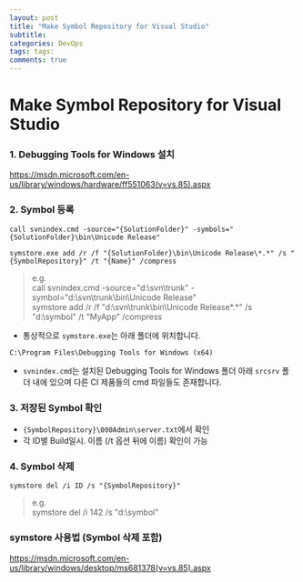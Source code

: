 ```yaml
---
layout: post
title: "Make Symbol Repository for Visual Studio"
subtitle:  
categories: DevOps
tags: tags:
comments: true
---
```


# Make Symbol Repository for Visual Studio

### 1. Debugging Tools for Windows 설치

<https://msdn.microsoft.com/en-us/library/windows/hardware/ff551063(v=vs.85).aspx>

### 2. Symbol 등록

```
call svnindex.cmd -source="{SolutionFolder}" -symbols="{SolutionFolder}\bin\Unicode Release"
```

```
symstore.exe add /r /f "{SolutionFolder}\bin\Unicode Release\*.*" /s "{SymbolRepository}" /t "{Name}" /compress
```

>e.g.  
call svnindex.cmd -source="d:\svn\trunk" -symbol="d:\svn\trunk\bin\Unicode Release"  
symstore add /r /f "d:\svn\trunk\bin\Unicode Release\*.*" /s "d:\symbol" /t "MyApp" /compress

- 통상적으로 `symstore.exe`는 아래 폴더에 위치합니다.
```
C:\Program Files\Debugging Tools for Windows (x64)
```
- `svnindex.cmd`는 설치된 Debugging Tools for Windows 폴더 아래 `srcsrv` 폴더 내에 있으며 다른 CI 제품들의 cmd 파일들도 존재합니다.

### 3. 저장된 Symbol 확인

- `{SymbolRepository}\000Admin\server.txt`에서 확인
- 각 ID별 Build일시. 이름 (/t 옵션 뒤에 이름) 확인이 가능

### 4. Symbol 삭제

```
symstore del /i ID /s "{SymbolRepository}"
```

>e.g.  
symstore del /i 142 /s "d:\symbol"

### symstore 사용법 (Symbol 삭제 포함)
<https://msdn.microsoft.com/en-us/library/windows/desktop/ms681378(v=vs.85).aspx>

